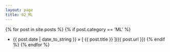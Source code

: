 ```yaml
---
layout: page
title: 02_ML
---
```

{% for post in site.posts %}
  {% if post.category == 'ML' %}
  * {{ post.date | date_to_string }} &raquo; [ {{ post.title }} ]({{ post.url }})
  {% endif %}
{% endfor %}
